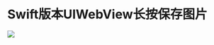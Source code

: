 # Swift版本UIWebView长按保存图片
![](https://github.com/goyuanfang/SwifLongTouchSavePic/blob/master/SwifLongTouchSavePic/Image/screen.png)
